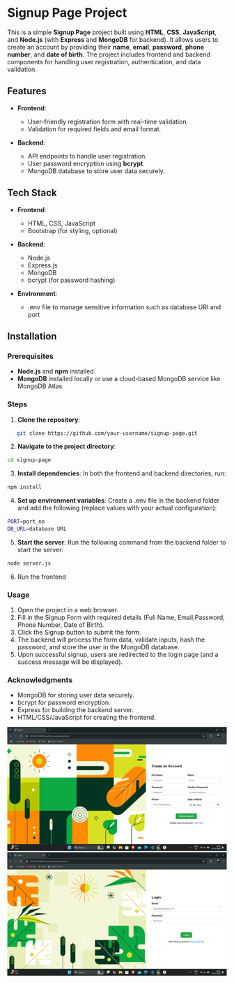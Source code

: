 # Signup Page Project

This is a simple **Signup Page** project built using **HTML**, **CSS**, **JavaScript**, and **Node.js** (with **Express** and **MongoDB** for backend). It allows users to create an account by providing their **name**, **email**, **password**, **phone number**, and **date of birth**. The project includes frontend and backend components for handling user registration, authentication, and data validation.

## Features

- **Frontend**: 
  - User-friendly registration form with real-time validation.
  - Validation for required fields and email format.

- **Backend**: 
  - API endpoints to handle user registration.
  - User password encryption using **bcrypt**.
  - MongoDB database to store user data securely.

## Tech Stack

- **Frontend**: 
  - HTML, CSS, JavaScript
  - Bootstrap (for styling, optional)
  
- **Backend**:
  - Node.js
  - Express.js
  - MongoDB
  - bcrypt (for password hashing)
  
- **Environment**: 
  - .env file to manage sensitive information such as database URI and port

## Installation

### Prerequisites

- **Node.js** and **npm** installed.
- **MongoDB** installed locally or use a cloud-based MongoDB service like MongoDB Atlas

### Steps

1. **Clone the repository**:
```bash
   git clone https://github.com/your-username/signup-page.git
```

2. **Navigate to the project directory**:
```bash
cd signup-page
```

3. **Install dependencies**:
In both the frontend and backend directories, run:
```bash
npm install
```
4. **Set up environment variables**:
Create a .env file in the backend folder and add the following (replace values with your actual configuration):
```bash
PORT=port_no
DB_URL=database URL
```

5. **Start the server**:
Run the following command from the backend folder to start the server:
```bash
node server.js
```

6. Run the frontend

### Usage

1. Open the project in a web browser.
2. Fill in the Signup Form with required details (Full Name, Email,Password, Phone Number, Date of Birth).
3. Click the Signup button to submit the form.
4. The backend will process the form data, validate inputs, hash the password, and store the user in the MongoDB database.
5. Upon successful signup, users are redirected to the login page (and a success message will be displayed).

### Acknowledgments
* MongoDB for storing user data securely.
* bcrypt for password encryption.
* Express for building the backend server.
* HTML/CSS/JavaScript for creating the frontend.

![Signup Page](assets\signup.png)
![Login Page](assets\login.png)
